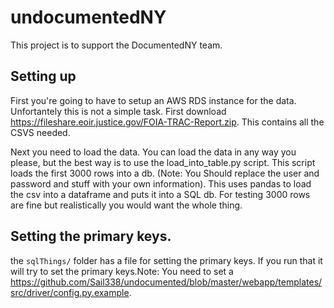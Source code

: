 # undocumentedNY

This project is to support the DocumentedNY team. 

## Setting up
First you're going to have to setup an AWS RDS instance for the data. Unfortantely this is not a simple task. 
First download https://fileshare.eoir.justice.gov/FOIA-TRAC-Report.zip. This contains all the CSVS needed. 

Next you need to load the data.
You can load the data in any way you please, but the best way is to use the load_into_table.py script. This script loads the first 3000 rows into a db. (Note: You Should replace the user and password and stuff with your own information). This uses pandas to load the csv into a dataframe and puts it into a SQL db. For testing 3000 rows are fine but realistically you would want the whole thing.

## Setting the primary keys.
the `sqlThings/` folder has a file for setting the primary keys. If you run that it will try to set the primary keys.Note: You need to set a  https://github.com/Sail338/undocumented/blob/master/webapp/templates/src/driver/config.py.example.
